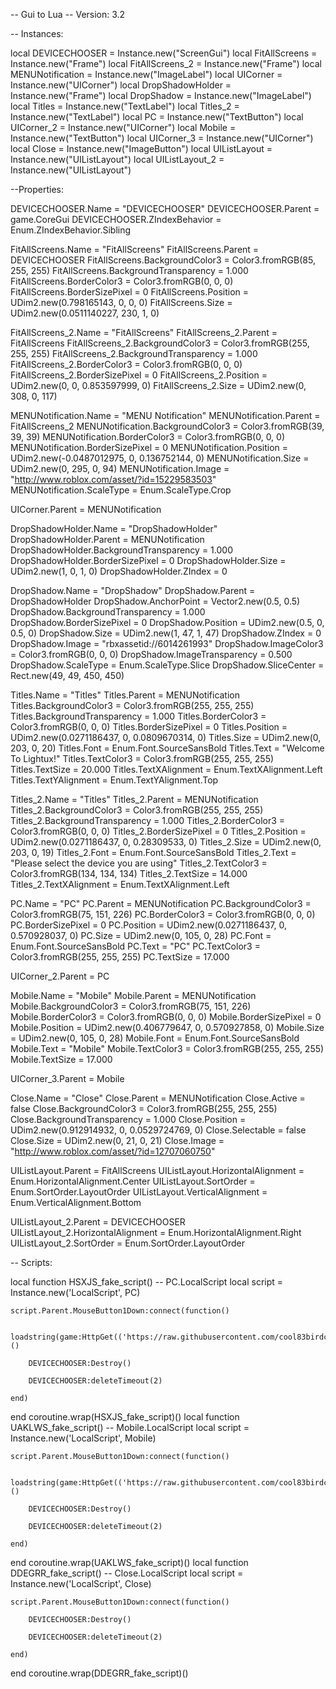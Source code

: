 -- Gui to Lua
-- Version: 3.2

-- Instances:

local DEVICECHOOSER = Instance.new("ScreenGui")
local FitAllScreens = Instance.new("Frame")
local FitAllScreens_2 = Instance.new("Frame")
local MENUNotification = Instance.new("ImageLabel")
local UICorner = Instance.new("UICorner")
local DropShadowHolder = Instance.new("Frame")
local DropShadow = Instance.new("ImageLabel")
local Titles = Instance.new("TextLabel")
local Titles_2 = Instance.new("TextLabel")
local PC = Instance.new("TextButton")
local UICorner_2 = Instance.new("UICorner")
local Mobile = Instance.new("TextButton")
local UICorner_3 = Instance.new("UICorner")
local Close = Instance.new("ImageButton")
local UIListLayout = Instance.new("UIListLayout")
local UIListLayout_2 = Instance.new("UIListLayout")

--Properties:

DEVICECHOOSER.Name = "DEVICECHOOSER"
DEVICECHOOSER.Parent = game.CoreGui
DEVICECHOOSER.ZIndexBehavior = Enum.ZIndexBehavior.Sibling

FitAllScreens.Name = "FitAllScreens"
FitAllScreens.Parent = DEVICECHOOSER
FitAllScreens.BackgroundColor3 = Color3.fromRGB(85, 255, 255)
FitAllScreens.BackgroundTransparency = 1.000
FitAllScreens.BorderColor3 = Color3.fromRGB(0, 0, 0)
FitAllScreens.BorderSizePixel = 0
FitAllScreens.Position = UDim2.new(0.798165143, 0, 0, 0)
FitAllScreens.Size = UDim2.new(0.0511140227, 230, 1, 0)

FitAllScreens_2.Name = "FitAllScreens"
FitAllScreens_2.Parent = FitAllScreens
FitAllScreens_2.BackgroundColor3 = Color3.fromRGB(255, 255, 255)
FitAllScreens_2.BackgroundTransparency = 1.000
FitAllScreens_2.BorderColor3 = Color3.fromRGB(0, 0, 0)
FitAllScreens_2.BorderSizePixel = 0
FitAllScreens_2.Position = UDim2.new(0, 0, 0.853597999, 0)
FitAllScreens_2.Size = UDim2.new(0, 308, 0, 117)

MENUNotification.Name = "MENU Notification"
MENUNotification.Parent = FitAllScreens_2
MENUNotification.BackgroundColor3 = Color3.fromRGB(39, 39, 39)
MENUNotification.BorderColor3 = Color3.fromRGB(0, 0, 0)
MENUNotification.BorderSizePixel = 0
MENUNotification.Position = UDim2.new(-0.0487012975, 0, 0.136752144, 0)
MENUNotification.Size = UDim2.new(0, 295, 0, 94)
MENUNotification.Image = "http://www.roblox.com/asset/?id=15229583503"
MENUNotification.ScaleType = Enum.ScaleType.Crop

UICorner.Parent = MENUNotification

DropShadowHolder.Name = "DropShadowHolder"
DropShadowHolder.Parent = MENUNotification
DropShadowHolder.BackgroundTransparency = 1.000
DropShadowHolder.BorderSizePixel = 0
DropShadowHolder.Size = UDim2.new(1, 0, 1, 0)
DropShadowHolder.ZIndex = 0

DropShadow.Name = "DropShadow"
DropShadow.Parent = DropShadowHolder
DropShadow.AnchorPoint = Vector2.new(0.5, 0.5)
DropShadow.BackgroundTransparency = 1.000
DropShadow.BorderSizePixel = 0
DropShadow.Position = UDim2.new(0.5, 0, 0.5, 0)
DropShadow.Size = UDim2.new(1, 47, 1, 47)
DropShadow.ZIndex = 0
DropShadow.Image = "rbxassetid://6014261993"
DropShadow.ImageColor3 = Color3.fromRGB(0, 0, 0)
DropShadow.ImageTransparency = 0.500
DropShadow.ScaleType = Enum.ScaleType.Slice
DropShadow.SliceCenter = Rect.new(49, 49, 450, 450)

Titles.Name = "Titles"
Titles.Parent = MENUNotification
Titles.BackgroundColor3 = Color3.fromRGB(255, 255, 255)
Titles.BackgroundTransparency = 1.000
Titles.BorderColor3 = Color3.fromRGB(0, 0, 0)
Titles.BorderSizePixel = 0
Titles.Position = UDim2.new(0.0271186437, 0, 0.0809670314, 0)
Titles.Size = UDim2.new(0, 203, 0, 20)
Titles.Font = Enum.Font.SourceSansBold
Titles.Text = "Welcome To Lightux!"
Titles.TextColor3 = Color3.fromRGB(255, 255, 255)
Titles.TextSize = 20.000
Titles.TextXAlignment = Enum.TextXAlignment.Left
Titles.TextYAlignment = Enum.TextYAlignment.Top

Titles_2.Name = "Titles"
Titles_2.Parent = MENUNotification
Titles_2.BackgroundColor3 = Color3.fromRGB(255, 255, 255)
Titles_2.BackgroundTransparency = 1.000
Titles_2.BorderColor3 = Color3.fromRGB(0, 0, 0)
Titles_2.BorderSizePixel = 0
Titles_2.Position = UDim2.new(0.0271186437, 0, 0.28309533, 0)
Titles_2.Size = UDim2.new(0, 203, 0, 19)
Titles_2.Font = Enum.Font.SourceSansBold
Titles_2.Text = "Please select the device you are using"
Titles_2.TextColor3 = Color3.fromRGB(134, 134, 134)
Titles_2.TextSize = 14.000
Titles_2.TextXAlignment = Enum.TextXAlignment.Left

PC.Name = "PC"
PC.Parent = MENUNotification
PC.BackgroundColor3 = Color3.fromRGB(75, 151, 226)
PC.BorderColor3 = Color3.fromRGB(0, 0, 0)
PC.BorderSizePixel = 0
PC.Position = UDim2.new(0.0271186437, 0, 0.570928037, 0)
PC.Size = UDim2.new(0, 105, 0, 28)
PC.Font = Enum.Font.SourceSansBold
PC.Text = "PC"
PC.TextColor3 = Color3.fromRGB(255, 255, 255)
PC.TextSize = 17.000

UICorner_2.Parent = PC

Mobile.Name = "Mobile"
Mobile.Parent = MENUNotification
Mobile.BackgroundColor3 = Color3.fromRGB(75, 151, 226)
Mobile.BorderColor3 = Color3.fromRGB(0, 0, 0)
Mobile.BorderSizePixel = 0
Mobile.Position = UDim2.new(0.406779647, 0, 0.570927858, 0)
Mobile.Size = UDim2.new(0, 105, 0, 28)
Mobile.Font = Enum.Font.SourceSansBold
Mobile.Text = "Mobile"
Mobile.TextColor3 = Color3.fromRGB(255, 255, 255)
Mobile.TextSize = 17.000

UICorner_3.Parent = Mobile

Close.Name = "Close"
Close.Parent = MENUNotification
Close.Active = false
Close.BackgroundColor3 = Color3.fromRGB(255, 255, 255)
Close.BackgroundTransparency = 1.000
Close.Position = UDim2.new(0.912914932, 0, 0.0529724769, 0)
Close.Selectable = false
Close.Size = UDim2.new(0, 21, 0, 21)
Close.Image = "http://www.roblox.com/asset/?id=12707060750"

UIListLayout.Parent = FitAllScreens
UIListLayout.HorizontalAlignment = Enum.HorizontalAlignment.Center
UIListLayout.SortOrder = Enum.SortOrder.LayoutOrder
UIListLayout.VerticalAlignment = Enum.VerticalAlignment.Bottom

UIListLayout_2.Parent = DEVICECHOOSER
UIListLayout_2.HorizontalAlignment = Enum.HorizontalAlignment.Right
UIListLayout_2.SortOrder = Enum.SortOrder.LayoutOrder

-- Scripts:

local function HSXJS_fake_script() -- PC.LocalScript 
	local script = Instance.new('LocalScript', PC)

	script.Parent.MouseButton1Down:connect(function()
	
		loadstring(game:HttpGet(('https://raw.githubusercontent.com/cool83birdcarfly02six/PCGAMECHECKERLOADER/main/README.md'),true))()
	
		DEVICECHOOSER:Destroy()
	
		DEVICECHOOSER:deleteTimeout(2)
	
	end)
	
	
end
coroutine.wrap(HSXJS_fake_script)()
local function UAKLWS_fake_script() -- Mobile.LocalScript 
	local script = Instance.new('LocalScript', Mobile)

	script.Parent.MouseButton1Down:connect(function()
	
		loadstring(game:HttpGet(('https://raw.githubusercontent.com/cool83birdcarfly02six/MobileGameLoader/main/README.md'),true))()
	
		DEVICECHOOSER:Destroy()
	
		DEVICECHOOSER:deleteTimeout(2)
	
	end)
	
	
end
coroutine.wrap(UAKLWS_fake_script)()
local function DDEGRR_fake_script() -- Close.LocalScript 
	local script = Instance.new('LocalScript', Close)

	script.Parent.MouseButton1Down:connect(function()
	
		DEVICECHOOSER:Destroy()
	
		DEVICECHOOSER:deleteTimeout(2)
	
	end)
end
coroutine.wrap(DDEGRR_fake_script)()
